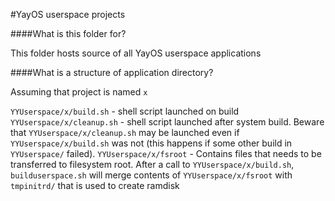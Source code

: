 #YayOS userspace projects

####What is this folder for?

This folder hosts source of all YayOS userspace applications

####What is a structure of application directory?

Assuming that project is named ```x```

```YYUserspace/x/build.sh``` - shell script launched on build
```YYUserspace/x/cleanup.sh``` - shell script launched after system build. Beware that ```YYUserspace/x/cleanup.sh``` may be launched even if ```YYUserspace/x/build.sh``` was not (this happens if some other build in ```YYUserspace/``` failed).
```YYUserspace/x/fsroot``` - Contains files that needs to be transferred to filesystem root. After a call to ```YYUserspace/x/build.sh```, ```builduserspace.sh``` will merge contents of ```YYUserspace/x/fsroot``` with ```tmpinitrd/``` that is used to create ramdisk